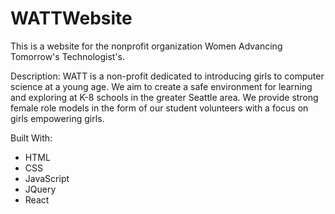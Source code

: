 # WATTWebsite
This is a website for the nonprofit organization Women Advancing Tomorrow's Technologist's.

Description:
WATT is a non-profit dedicated to introducing girls to computer science at a young age. We aim to create a safe environment for learning and exploring at K-8 schools in the greater Seattle area. We provide strong female role models in the form of our student volunteers with a focus on girls empowering girls. 

Built With:
- HTML
- CSS
- JavaScript
- JQuery
- React

